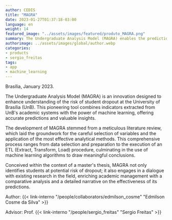 ```yaml
---
author: CEDIS
title: "MAGRA"
date: 2023-01-27T01:37:18-03:00
language: en
weight: 14
featured_image: "../assets/images/featured/produto_MAGRA.png"
summary: The Undergraduate Analysis Model (MAGRA) enables the prediction of dropout rates in face-to-face undergraduate courses.
authorimage: ../assets/images/global/author.webp
categories:
- products
- sergio_freitas
tags: 
- app
- machine_learning
---
```

Brasília, January 2023.

The Undergraduate Analysis Model (MAGRA) is an innovation designed to enhance understanding of the risk of student dropout at the University of Brasília (UnB). This pioneering tool combines indicators extracted from UnB's academic systems with the power of machine learning, offering accurate predictions and valuable insights.

The development of MAGRA stemmed from a meticulous literature review, which laid the groundwork for the careful selection of variables and the application of the most effective analytical methods. This comprehensive process ranges from data selection and preparation to the execution of an ETL (Extract, Transform, Load) procedure, culminating in the use of machine learning algorithms to draw meaningful conclusions.

Conceived within the context of a master's thesis, MAGRA not only identifies students at potential risk of dropout; it also engages in a dialogue with existing research in the field, enriching academic management with a comparative analysis and a detailed narrative on the effectiveness of its predictions.

Author: {{< link-interno "/people/collaborators/edmilson_cosme" "Edmilson Cosme da Silva" >}}

Advisor: Prof. {{< link-interno "/people/sergio_freitas" "Sergio Freitas" >}}